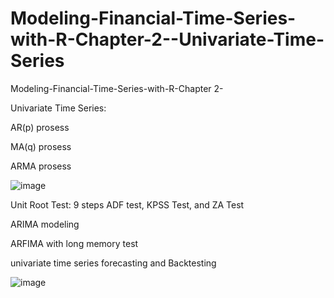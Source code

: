 # Modeling-Financial-Time-Series-with-R-Chapter-2--Univariate-Time-Series

Modeling-Financial-Time-Series-with-R-Chapter 2- 

Univariate Time Series: 

AR(p) prosess

MA(q) prosess

ARMA prosess

![image](https://user-images.githubusercontent.com/77374087/133283341-aa460ddb-f7ab-48d9-9c49-f3772eb2b3aa.png)


Unit Root Test: 9 steps ADF test, KPSS Test, and ZA Test

ARIMA modeling 

ARFIMA with long memory test

univariate time series forecasting and Backtesting 

![image](https://user-images.githubusercontent.com/77374087/133278921-56f55ab6-df1a-48e6-b115-a1f36a4f29bc.png)
